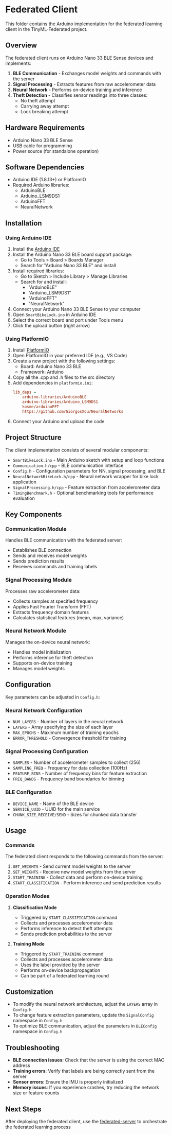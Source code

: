# Federated Client

This folder contains the Arduino implementation for the federated learning client in the TinyML-Federated project.

## Overview

The federated client runs on Arduino Nano 33 BLE Sense devices and implements:

1. **BLE Communication** - Exchanges model weights and commands with the server
2. **Signal Processing** - Extracts features from raw accelerometer data
3. **Neural Network** - Performs on-device training and inference
4. **Theft Detection** - Classifies sensor readings into three classes:
   - No theft attempt
   - Carrying away attempt
   - Lock breaking attempt

## Hardware Requirements

- Arduino Nano 33 BLE Sense
- USB cable for programming
- Power source (for standalone operation)

## Software Dependencies

- Arduino IDE (1.8.13+) or PlatformIO
- Required Arduino libraries:
  - ArduinoBLE
  - Arduino_LSM9DS1
  - ArduinoFFT
  - NeuralNetwork

## Installation

### Using Arduino IDE

1. Install the [Arduino IDE](https://www.arduino.cc/en/software)
2. Install the Arduino Nano 33 BLE board support package:
   - Go to Tools > Board > Boards Manager
   - Search for "Arduino Nano 33 BLE" and install
3. Install required libraries:
   - Go to Sketch > Include Library > Manage Libraries
   - Search for and install:
     - "ArduinoBLE"
     - "Arduino_LSM9DS1"
     - "ArduinoFFT"
     - "NeuralNetwork"
4. Connect your Arduino Nano 33 BLE Sense to your computer
5. Open `SmartBikeLock.ino` in Arduino IDE
6. Select the correct board and port under Tools menu
7. Click the upload button (right arrow)

### Using PlatformIO

1. Install [PlatformIO](https://platformio.org/install)
2. Open PlatformIO in your preferred IDE (e.g., VS Code)
3. Create a new project with the following settings:
   - Board: Arduino Nano 33 BLE
   - Framework: Arduino
4. Copy all the .cpp and .h files to the src directory
5. Add dependencies in `platformio.ini`:
   ```ini
   lib_deps = 
       arduino-libraries/ArduinoBLE
       arduino-libraries/Arduino_LSM9DS1
       kosme/arduinoFFT
       https://github.com/GiorgosXou/NeuralNetworks
   ```
6. Connect your Arduino and upload the code

## Project Structure

The client implementation consists of several modular components:

- `SmartBikeLock.ino` - Main Arduino sketch with setup and loop functions
- `Communication.h/cpp` - BLE communication interface
- `Config.h` - Configuration parameters for NN, signal processing, and BLE
- `NeuralNetworkBikeLock.h/cpp` - Neural network wrapper for bike lock application
- `SignalProcessing.h/cpp` - Feature extraction from accelerometer data
- `TimingBenchmark.h` - Optional benchmarking tools for performance evaluation

## Key Components

### Communication Module

Handles BLE communication with the federated server:
- Establishes BLE connection
- Sends and receives model weights
- Sends prediction results
- Receives commands and training labels

### Signal Processing Module

Processes raw accelerometer data:
- Collects samples at specified frequency
- Applies Fast Fourier Transform (FFT)
- Extracts frequency domain features
- Calculates statistical features (mean, max, variance)

### Neural Network Module

Manages the on-device neural network:
- Handles model initialization
- Performs inference for theft detection
- Supports on-device training
- Manages model weights

## Configuration

Key parameters can be adjusted in `Config.h`:

### Neural Network Configuration
- `NUM_LAYERS` - Number of layers in the neural network
- `LAYERS` - Array specifying the size of each layer
- `MAX_EPOCHS` - Maximum number of training epochs
- `ERROR_THRESHOLD` - Convergence threshold for training

### Signal Processing Configuration
- `SAMPLES` - Number of accelerometer samples to collect (256)
- `SAMPLING_FREQ` - Frequency for data collection (100Hz)
- `FEATURE_BINS` - Number of frequency bins for feature extraction
- `FREQ_BANDS` - Frequency band boundaries for binning

### BLE Configuration
- `DEVICE_NAME` - Name of the BLE device
- `SERVICE_UUID` - UUID for the main service
- `CHUNK_SIZE_RECEIVE/SEND` - Sizes for chunked data transfer

## Usage

### Commands

The federated client responds to the following commands from the server:

1. `GET_WEIGHTS` - Send current model weights to the server
2. `SET_WEIGHTS` - Receive new model weights from the server
3. `START_TRAINING` - Collect data and perform on-device training
4. `START_CLASSIFICATION` - Perform inference and send prediction results

### Operation Modes

1. **Classification Mode**
   - Triggered by `START_CLASSIFICATION` command
   - Collects and processes accelerometer data
   - Performs inference to detect theft attempts
   - Sends prediction probabilities to the server

2. **Training Mode**
   - Triggered by `START_TRAINING` command
   - Collects and processes accelerometer data
   - Uses the label provided by the server
   - Performs on-device backpropagation
   - Can be part of a federated learning round

## Customization

- To modify the neural network architecture, adjust the `LAYERS` array in `Config.h`
- To change feature extraction parameters, update the `SignalConfig` namespace in `Config.h`
- To optimize BLE communication, adjust the parameters in `BLEConfig` namespace in `Config.h`

## Troubleshooting

- **BLE connection issues**: Check that the server is using the correct MAC address
- **Training errors**: Verify that labels are being correctly sent from the server
- **Sensor errors**: Ensure the IMU is properly initialized
- **Memory issues**: If you experience crashes, try reducing the network size or feature counts

## Next Steps

After deploying the federated client, use the [federated-server](../federated-server) to orchestrate the federated learning process